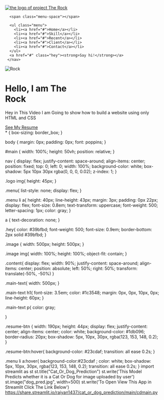 <!DOCTYPE html>
<html>
  <head>
    <meta charset="utf-8">
      <title>The Rock Resume</title>
    <link href="style.css" rel="stylesheet" type="text/css" />
  </head>
  <body>
   <section id="main">
     <nav>
      <a href="#" class="logo">
        <img src="build_logo.png" alt="the logo of project The Rock">
      </a>

      <span class="menu-space"></span>
      
      <ul class="menu">
        <li><a href="#">Home</a></li>
        <li><a href="#">Skill</a></li>
        <li><a href="#">Recent</a></li>
        <li><a href="#">Client</a></li>
        <li><a href="#">Contact</a></li>
      </ul>
      <a href="#" class="hey"><strong>Say hi!</strong></a>
     </nav>
   </section> 

   <div class="content">
     <div class="image">
       <img src="dwayne_jhonson.jpg" alt="Rock">
     </div> 
     <div class="main-text">
       <h1> Hello, I am The <br> Rock</h1>
       <p> Hey in This Video I am Going to show how to build a website using only HTML and CSS</p>
       <a href="#" class="resume-btn">See My Resume</a>
     </div> 
   </div>
  </body>
</html>
* {
  box-sizing: border_box; 
}

body {
  margin: 0px;
  padding: 0px;
  font: poppins;
}

#main {
  width: 100%;
  height: 50vh;
  position: relative;
}

nav {
 display: flex;
 justify-content: space-around;
 align-items: center;
 position: fixed;
 top: 0;
 left: 0;
 width: 100%;
 background-color: white;
 box-shadow: 5px 10px 30px rgba(0, 0, 0, 0.02);
 z-index: 1;
}

.logo img{
  height: 45px;
}

.menu{
  list-style: none;
  display: flex; 
} 

.menu li a{
  height: 40px;
  line-height: 43px;
  margin: 3px;
  padding: 0px 22px;
  display: flex;
  font-size: 0.8em;
  text-transform: uppercase;
  font-weight: 500;
  letter-spacing: 1px;
  color: gray;
}

a {
 text-decoration: none;
}

.hey{
  color: #39bfbd;
  font-weight: 500;
  font-size: 0.9em;
  border-bottom: 2px solid #39bfbd;
} 

.image {
  width: 500px;
  height: 500px; 
}

.image img{
  width: 100%;
  height: 100%;
  object-fit: contain;
}

.content{
  display: flex;
  width: 90%;
  justify-content: space-around;
  align-items: center;
  position: absolute;
  left: 50%;
  right: 50%;
  transform: translate(-50%, -50%)
}

.main-text{
  width: 500px;
}

.main-text h1{
  font-size: 3.5em;
  color: #1c3548;
  margin: 0px, 0px, 10px, 0px;
  line-height: 60px;
}

.main-text p{
  color: gray;

}

.resume-btn {
  width: 190px; 
  height: 44px;
  display: flex;
  justify-content: center;
  align-items: center;
  color: white;
  background-color: #1db096;
  border-radius: 20px;
  box-shadow: 5px, 10px, 30px, rgba(123, 153, 148, 0.2); 
}

.resume-btn:hover{
  background-color: #23cdaf;
  transition: all ease 0.2s;
}

.menu li a:hover{
  background-color:#23cdaf ;
  color: white;
  box-shadow: 5px, 10px, 30px, rgba(123, 153, 148, 0.2);
  transition: all ease 0.2s;
}
import streamlit as st
       st.title("Cat_Or_Dog_Prediction") 
       st.write('This Model Predicts whether it is a Cat Or Dog for image uploaded by user')
       st.image("dog_pred.jpg", width=500)
       st.write('To Open View This App in Streamlit Click The Link Below')
       https://share.streamlit.io/raiyan1437/cat_or_dog_prediction/main/cdmain.py
